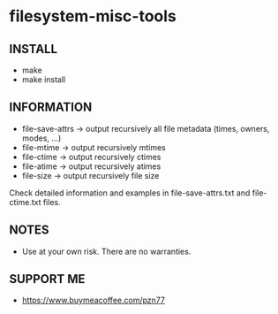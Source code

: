 # filesystem-misc-tools

## INSTALL

 - make
 - make install

## INFORMATION

 - file-save-attrs -> output recursively all file metadata (times, owners, modes, ...)
 - file-mtime -> output  recursively mtimes
 - file-ctime -> output  recursively ctimes
 - file-atime -> output  recursively atimes
 - file-size -> output  recursively file size

Check detailed information and examples in file-save-attrs.txt and file-ctime.txt files.

## NOTES

 - Use at your own risk. There are no warranties.

## SUPPORT ME

 - https://www.buymeacoffee.com/pzn77
